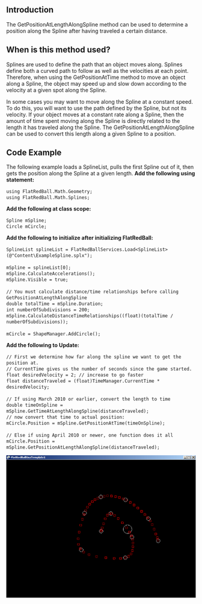 ## Introduction

The GetPositionAtLengthAlongSpline method can be used to determine a position along the Spline after having traveled a certain distance.

## When is this method used?

Splines are used to define the path that an object moves along. Splines define both a curved path to follow as well as the velocities at each point. Therefore, when using the GetPositionAtTime method to move an object along a Spline, the object may speed up and slow down according to the velocity at a given spot along the Spline.

In some cases you may want to move along the Spline at a constant speed. To do this, you will want to use the path defined by the Spline, but not its velocity. If your object moves at a constant rate along a Spline, then the amount of time spent moving along the Spline is directly related to the length it has traveled along the Spline. The GetPositionAtLengthAlongSpline can be used to convert this length along a given Spline to a position.

## Code Example

The following example loads a SplineList, pulls the first Spline out of it, then gets the position along the Spline at a given length. **Add the following using statement:**

    using FlatRedBall.Math.Geometry;
    using FlatRedBall.Math.Splines;

**Add the following at class scope:**

    Spline mSpline;
    Circle mCircle;

**Add the following to initialize after initializing FlatRedBall:**

    SplineList splineList = FlatRedBallServices.Load<SplineList>(@"Content\ExampleSpline.splx");

    mSpline = splineList[0];
    mSpline.CalculateAccelerations();
    mSpline.Visible = true;

    // You must calculate distance/time relationships before calling GetPositionAtLengthAlongSpline
    double totalTime = mSpline.Duration;
    int numberOfSubdivisions = 200;
    mSpline.CalculateDistanceTimeRelationships((float)(totalTime / numberOfSubdivisions));

    mCircle = ShapeManager.AddCircle();

**Add the following to Update:**

    // First we determine how far along the spline we want to get the position at.
    // CurrentTime gives us the number of seconds since the game started.
    float desiredVelocity = 2; // increase to go faster
    float distanceTraveled = (float)TimeManager.CurrentTime * desiredVelocity;

    // If using March 2010 or earlier, convert the length to time
    double timeOnSpline = mSpline.GetTimeAtLengthAlongSpline(distanceTraveled);
    // now convert that time to actual position:
    mCircle.Position = mSpline.GetPositionAtTime(timeOnSpline);

    // Else if using April 2010 or newer, one function does it all
    mCircle.Position = mSpline.GetPositionAtLengthAlongSpline(distanceTraveled);

![ConstantVelocityAlongSpline.png](/media/migrated_media-ConstantVelocityAlongSpline.png)
